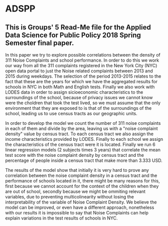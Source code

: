 # ADSPP
## This is Groups' 5 Read-Me file for the Applied Data Science for Public Policy 2018 Spring Semester final paper.

In this paper we try to explore possible correlations between the density of 311 Noise Complaints and school performance. In order to do this we work our way from all the 311 complaints registered in the New York City (NYC) open data portal to just the Noise related complaints between 2013 and 2015 during weekdays. The selection of the period 2013-2015 relates to the fact that these are the years for which we have the aggregated results for schools in NYC in both Math and English tests. Finally we also work with LODES data in order to assign sicioeconomic characteristics to the surroundings of the school, because of privacy issues we cannot know were the choldren that took the test lived, so we must assume that the only environment that they are exposed to is that of the surroundings of the school, leading us to use census tracts as our geographic units.

In order to develop the model we count the number of 311 noise complaints in each of them and divide by the area, leaving us with a "noise complaint density" value by census tract. To each census tract we also assign the income characteristics provided by LODES. Finally to each school we assign the characteristics of the census tract were it is located. Finally we run 6 linear regression models (2 subjects times 3 years) that correlate the mean test score with the noise complaint density by census tract and the percentage of people inside a census tract that make more than 3.333 USD. 

The results of the model show that initially it is very hard to prove any correlation between the noise complaint density in a census tract and the performance of schools located in it, there might be many reasons for this, first because we cannot account for the context of the children when they are out of school, secondly because we might be ommiting relevant variables, due to preventing multicolinearity without losing the interpretability of the variable of Noise Complaint Density. We believe the model can be improved, or even have a different approach, nonetheless with our results it is impossible to say that Noise Complaints can help explain variations in the test results of schools in NYC. 
